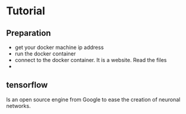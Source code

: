 # Tutorial

## Preparation
 - get your docker machine ip address
 - run the docker container
 - connect to the docker container. It is a website. Read the files
 - 
 
## tensorflow 
Is an open source engine from Google to ease the creation of neuronal networks.

